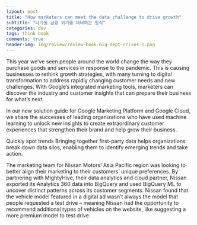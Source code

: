 ```yaml
---  
layout: post  
title: "How marketers can meet the data challenge to drive growth"  
subtitle: "다가올 금융 위기를 대비하는 원칙"  
categories: dev
tags: think book
comments: true  
header-img: img/review/review-book-big-dept-crises-1.png
---  
```

  
This year we’ve seen people around the world change the way they purchase goods and services in response to the pandemic. This is causing businesses to rethink growth strategies, with many turning to digital transformation to address rapidly changing customer needs and new challenges. With Google’s integrated marketing tools, marketers can discover the industry and customer insights that can prepare their business for what’s next.

In our new solution guide for Google Marketing Platform and Google Cloud, we share the successes of leading organizations who have used machine learning to unlock new insights to create extraordinary customer experiences that strengthen their brand and help grow their business.

Quickly spot trends
Bringing together first-party data helps organizations break down data silos, enabling them to identify emerging trends and take action.

The marketing team for Nissan Motors’ Asia Pacific region was looking to better align their marketing to their customers’ unique preferences. By partnering with MightyHive, their data analytics and cloud partner, Nissan exported its Analytics 360 data into BigQuery and used BigQuery ML to uncover distinct patterns across its customer segments. Nissan found that the vehicle model featured in a digital ad wasn’t always the model that people requested a test drive – meaning Nissan had the opportunity to recommend additional types of vehicles on the website, like suggesting a more premium model to test drive.

